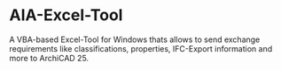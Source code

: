 # AIA-Excel-Tool
A VBA-based Excel-Tool for Windows thats allows to send exchange requirements like classifications, properties, IFC-Export information and more to ArchiCAD 25.
